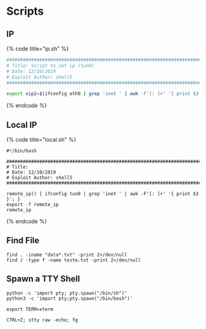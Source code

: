 # Scripts

## IP

{% code title="ip.sh" %}
```bash
###########################################################################
# Title: Script to set ip (tun0)
# Date: 12/10/2019
# Exploit Author: shell5
###########################################################################

export xip2=$(ifconfig eth0 | grep 'inet ' | awk -F'[: ]+' '{ print $3 }')

```
{% endcode %}

## Local IP

{% code title="local.sh" %}
```
#!/bin/bash

###########################################################################
# Title: 
# Date: 12/10/2019
# Exploit Author: shell5
###########################################################################

remote_ip() { ifconfig tun0 | grep 'inet ' | awk -F'[: ]+' '{ print $3 }'; }
export -f remote_ip
remote_ip

```
{% endcode %}

## Find File

```
find . -iname "data*.txt" -print 2>/dev/null
find / -type f -name teste.txt -print 2>/dev/null
```

## Spawn a TTY Shell

```
python -c 'import pty; pty.spawn("/bin/sh")'
python3 -c 'import pty;pty.spawn("/bin/bash")'

export TERM=xterm

CTRL+Z; stty raw -echo; fg
```

